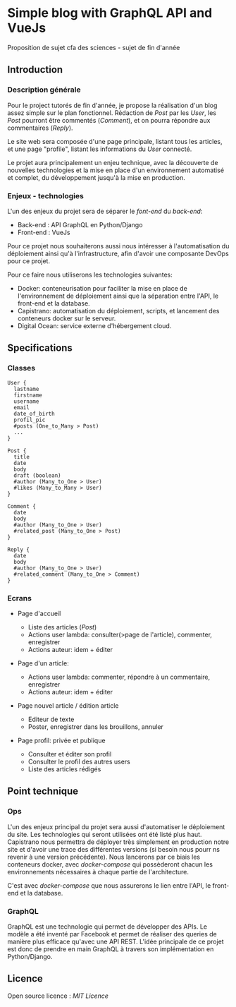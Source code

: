 Simple blog with GraphQL API and VueJs
======================================

Proposition de sujet cfa des sciences - sujet de fin d'année

Introduction
------------

### Description générale

Pour le project tutorés de fin d'année, je propose la réalisation d'un blog assez simple sur le plan fonctionnel. Rédaction de *Post* par les *User*, les *Post* pourront être commentés (*Comment*), et on pourra répondre aux commentaires (*Reply*).

Le site web sera composée d'une page principale, listant tous les articles, et une page "profile", listant les informations du *User* connecté.

Le projet aura principalement un enjeu technique, avec la découverte de nouvelles technologies et la mise en place d'un environnement automatisé et complet, du développement jusqu'à la mise en production.

### Enjeux - technologies

L'un des enjeux du projet sera de séparer le *font-end* du *back-end*:

-	Back-end : API GraphQL en Python/Django
-	Front-end : VueJs

Pour ce projet nous souhaiterons aussi nous intéresser à l'automatisation du déploiement ainsi qu'à l'infrastructure, afin d'avoir une composante DevOps pour ce projet.

Pour ce faire nous utiliserons les technologies suivantes:

-	Docker: conteneurisation pour faciliter la mise en place de l'environnement de déploiement ainsi que la séparation entre l'API, le front-end et la database.
-	Capistrano: automatisation du déploiement, scripts, et lancement des conteneurs docker sur le serveur.
-	Digital Ocean: service externe d'hébergement cloud.

Specifications
--------------

### Classes

```
User {
  lastname
  firstname
  username
  email
  date_of_birth
  profil_pic
  #posts (One_to_Many > Post)
  ...
}

Post {
  title
  date
  body
  draft (boolean)
  #author (Many_to_One > User)
  #likes (Many_to_Many > User)
}

Comment {
  date
  body
  #author (Many_to_One > User)
  #related_post (Many_to_One > Post) 
}

Reply {
  date
  body
  #author (Many_to_One > User)
  #related_comment (Many_to_One > Comment)
}
```

### Ecrans

-	Page d'accueil

	-	Liste des articles (*Post*)
	-	Actions user lambda: consulter(>page de l'article), commenter, enregistrer
	-	Actions auteur: idem + éditer

-	Page d'un article:

	-	Actions user lambda: commenter, répondre à un commentaire, enregistrer
	-	Actions auteur: idem + éditer

-	Page nouvel article / édition article

	-	Editeur de texte
	-	Poster, enregistrer dans les brouillons, annuler

-	Page profil: privée et publique

	-	Consulter et éditer son profil
	-	Consulter le profil des autres users
	-	Liste des articles rédigés

Point technique
---------------

### Ops

L'un des enjeux principal du projet sera aussi d'automatiser le déploiement du site. Les technologies qui seront utilisées ont été listé plus haut. Capistrano nous permettra de déployer très simplement en production notre site et d'avoir une trace des différentes versions (si besoin nous pourr ns revenir à une version précédente). Nous lancerons par ce biais les conteneurs docker, avec *docker-compose* qui possèderont chacun les environnements nécessaires à chaque partie de l'architecture.

C'est avec *docker-compose* que nous assurerons le lien entre l'API, le front-end et la database.

### GraphQL

GraphQL est une technologie qui permet de développer des APIs. Le modèle a été inventé par Facebook et permet de réaliser des queries de manière plus efficace qu'avec une API REST. L'idée principale de ce projet est donc de prendre en main GraphQL à travers son implémentation en Python/Django.

Licence
-------

Open source licence : *MIT Licence*
